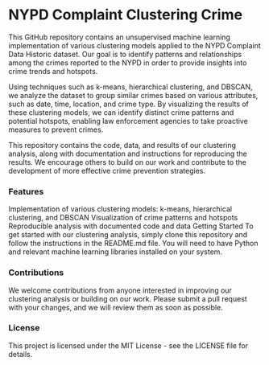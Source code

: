 # NYPD Complaint Clustering Crime
This GitHub repository contains an unsupervised machine learning implementation of various clustering models applied to the NYPD Complaint Data Historic dataset. Our goal is to identify patterns and relationships among the crimes reported to the NYPD in order to provide insights into crime trends and hotspots.

Using techniques such as k-means, hierarchical clustering, and DBSCAN, we analyze the dataset to group similar crimes based on various attributes, such as date, time, location, and crime type. By visualizing the results of these clustering models, we can identify distinct crime patterns and potential hotspots, enabling law enforcement agencies to take proactive measures to prevent crimes.

This repository contains the code, data, and results of our clustering analysis, along with documentation and instructions for reproducing the results. We encourage others to build on our work and contribute to the development of more effective crime prevention strategies.

### Features
Implementation of various clustering models: k-means, hierarchical clustering, and DBSCAN
Visualization of crime patterns and hotspots
Reproducible analysis with documented code and data
Getting Started
To get started with our clustering analysis, simply clone this repository and follow the instructions in the README.md file. You will need to have Python and relevant machine learning libraries installed on your system.

### Contributions
We welcome contributions from anyone interested in improving our clustering analysis or building on our work. Please submit a pull request with your changes, and we will review them as soon as possible.

### License
This project is licensed under the MIT License - see the LICENSE file for details.
